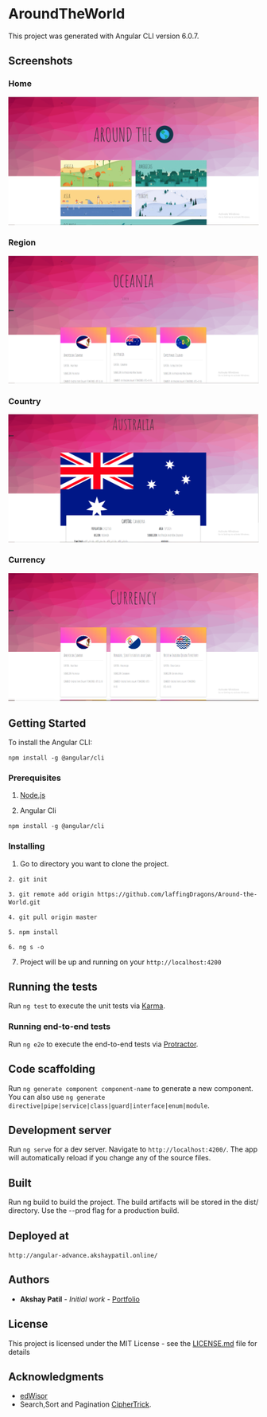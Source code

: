 # AroundTheWorld

This project was generated with Angular CLI version 6.0.7.


## Screenshots

### Home

![Alt text](https://github.com/laffingDragons/Screenshots/blob/master/27.PNG?raw=true "Title")

### Region

![Alt text](https://github.com/laffingDragons/Screenshots/blob/master/28.PNG?raw=true "Title")

### Country

![Alt text](https://github.com/laffingDragons/Screenshots/blob/master/29.PNG?raw=true "Title")

### Currency

![Alt text](https://github.com/laffingDragons/Screenshots/blob/master/30.PNG?raw=true "Title")


## Getting Started

To install the Angular CLI:

```
npm install -g @angular/cli
```

### Prerequisites

1. [Node.js](https://nodejs.org/en/download/)

2. Angular Cli
 

```
npm install -g @angular/cli
```

### Installing

1. Go to directory you want to clone the project.
```
2. git init
```
```
3. git remote add origin https://github.com/laffingDragons/Around-the-World.git
```
```
4. git pull origin master
```
```
5. npm install
```
```
6. ng s -o
```

7. Project will be up and running on your `http://localhost:4200`

## Running the tests


Run `ng test` to execute the unit tests via [Karma](https://karma-runner.github.io).

###  Running end-to-end tests

Run `ng e2e` to execute the end-to-end tests via [Protractor](http://www.protractortest.org/).


## Code scaffolding

Run `ng generate component component-name` to generate a new component. You can also use `ng generate directive|pipe|service|class|guard|interface|enum|module`.


## Development server

Run `ng serve` for a dev server. Navigate to `http://localhost:4200/`. The app will automatically reload if you change any of the source files.

## Built 

Run ng build to build the project. The build artifacts will be stored in the dist/ directory. Use the --prod flag for a production build.

## Deployed at

`http://angular-advance.akshaypatil.online/`

## Authors

* **Akshay Patil** - *Initial work* - [Portfolio](https://laffingdragons.github.io/Material-Portfolio/)



## License

This project is licensed under the MIT License - see the [LICENSE.md](LICENSE.md) file for details

## Acknowledgments

* [edWisor](https://edwisor.com/)
* Search,Sort and Pagination [CipherTrick](https://ciphertrick.com/2017/08/01/search-sort-pagination-in-angular/).

